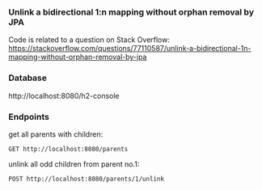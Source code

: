 ### Unlink a bidirectional 1:n mapping without orphan removal by JPA
Code is related to a question on Stack Overflow:
https://stackoverflow.com/questions/77110587/unlink-a-bidirectional-1n-mapping-without-orphan-removal-by-jpa

### Database

http://localhost:8080/h2-console

### Endpoints

get all parents with children:
```http request
GET http://localhost:8080/parents
```

unlink all odd children from parent no.1:
```http request
POST http://localhost:8080/parents/1/unlink
```



